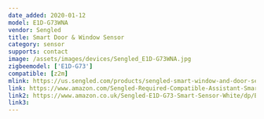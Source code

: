 ```yaml
---
date_added: 2020-01-12
model: E1D-G73WNA
vendor: Sengled
title: Smart Door & Window Sensor
category: sensor
supports: contact
image: /assets/images/devices/Sengled_E1D-G73WNA.jpg
zigbeemodel: ['E1D-G73']
compatible: [z2m]
mlink: https://us.sengled.com/products/sengled-smart-window-and-door-sensor
link: https://www.amazon.com/Sengled-Required-Compatible-Assistant-SmartThings/dp/B07QHDXQXJ
link2: https://www.amazon.co.uk/Sengled-E1D-G73-Smart-Sensor-White/dp/B07QHDXQXJ
link3: 
---
```

